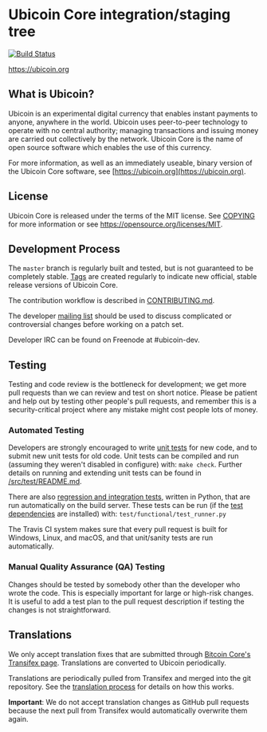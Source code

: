 Ubicoin Core integration/staging tree
=====================================

[![Build Status](https://travis-ci.org/ubicoin-project/ubicoin.svg?branch=master)](https://travis-ci.org/ubicoin-project/ubicoin)

https://ubicoin.org

What is Ubicoin?
----------------

Ubicoin is an experimental digital currency that enables instant payments to
anyone, anywhere in the world. Ubicoin uses peer-to-peer technology to operate
with no central authority; managing transactions and issuing money are carried
out collectively by the network. Ubicoin Core is the name of open source
software which enables the use of this currency.

For more information, as well as an immediately useable, binary version of
the Ubicoin Core software, see [https://ubicoin.org](https://ubicoin.org).

License
-------

Ubicoin Core is released under the terms of the MIT license. See [COPYING](COPYING) for more
information or see https://opensource.org/licenses/MIT.

Development Process
-------------------

The `master` branch is regularly built and tested, but is not guaranteed to be
completely stable. [Tags](https://github.com/ubicoin-project/ubicoin/tags) are created
regularly to indicate new official, stable release versions of Ubicoin Core.

The contribution workflow is described in [CONTRIBUTING.md](CONTRIBUTING.md).

The developer [mailing list](https://groups.google.com/forum/#!forum/ubicoin-dev)
should be used to discuss complicated or controversial changes before working
on a patch set.

Developer IRC can be found on Freenode at #ubicoin-dev.

Testing
-------

Testing and code review is the bottleneck for development; we get more pull
requests than we can review and test on short notice. Please be patient and help out by testing
other people's pull requests, and remember this is a security-critical project where any mistake might cost people
lots of money.

### Automated Testing

Developers are strongly encouraged to write [unit tests](src/test/README.md) for new code, and to
submit new unit tests for old code. Unit tests can be compiled and run
(assuming they weren't disabled in configure) with: `make check`. Further details on running
and extending unit tests can be found in [/src/test/README.md](/src/test/README.md).

There are also [regression and integration tests](/test), written
in Python, that are run automatically on the build server.
These tests can be run (if the [test dependencies](/test) are installed) with: `test/functional/test_runner.py`

The Travis CI system makes sure that every pull request is built for Windows, Linux, and macOS, and that unit/sanity tests are run automatically.

### Manual Quality Assurance (QA) Testing

Changes should be tested by somebody other than the developer who wrote the
code. This is especially important for large or high-risk changes. It is useful
to add a test plan to the pull request description if testing the changes is
not straightforward.

Translations
------------

We only accept translation fixes that are submitted through [Bitcoin Core's Transifex page](https://www.transifex.com/projects/p/bitcoin/).
Translations are converted to Ubicoin periodically.

Translations are periodically pulled from Transifex and merged into the git repository. See the
[translation process](doc/translation_process.md) for details on how this works.

**Important**: We do not accept translation changes as GitHub pull requests because the next
pull from Transifex would automatically overwrite them again.
